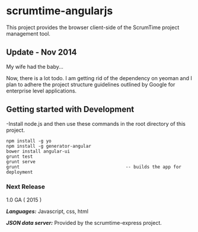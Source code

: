 # scrumtime-angularjs

This project provides the browser client-side of the ScrumTime project management tool.

## Update - Nov 2014
My wife had the baby...

Now, there is a lot todo.  I am getting rid of the dependency on yeoman and I plan to adhere the project structure guidelines outlined by Google for enterprise level applications.

## Getting started with Development

-Install node.js and then use these commands in the root directory of this project.

	npm install -g yo
	npm install -g generator-angular
	bower install angular-ui
	grunt test
	grunt serve
	grunt                                        -- builds the app for deployment
  

### Next Release

1.0 GA ( 2015 )

_**Languages:**_ Javascript, css, html

_**JSON data server:**_   Provided by the scrumtime-express project.

